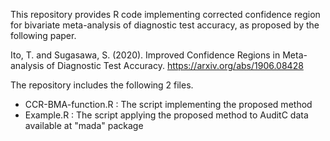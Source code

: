 This repository provides R code implementing corrected confidence region for bivariate meta-analysis of diagnostic test accuracy, as proposed by the following paper.

Ito, T. and Sugasawa, S. (2020). Improved Confidence Regions in Meta-analysis of Diagnostic Test Accuracy. https://arxiv.org/abs/1906.08428

The repository includes the following 2 files.

* CCR-BMA-function.R : The script implementing the proposed method
* Example.R : The script applying the proposed method to AuditC data available at "mada" package 
